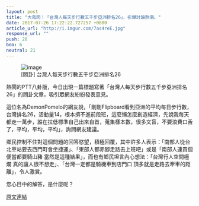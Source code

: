```yaml
---
layout: post
title: "大哉問！「台灣人每天步行數五千步亞洲排名26」，引爆討論熱潮。"
date: 2017-07-26 17:22:22.727257 +0800
article_url: "http://i.imgur.com/7as4reE.jpg"
response_url: ""
push: 28
boo: 6
neutral: 21
---
```


<figure>
<img src="http://i.imgur.com/7as4reE.jpg" alt="image">
<figcaption>
[問卦] 台灣人每天步行數五千步亞洲排名26
</figcaption>
</figure>

熱鬧的PTT八卦版，今日出現一篇標題寫著「台灣人每天步行數五千步亞洲排名26」的問卦文章，吸引眾網友紛紛發表意見。

這位名為DemonPomelo的網友說，「剛剛Flipboard看到亞洲的平均每日步行數，台灣排名26，活動量14，根本擠不進前段班，這麼懶怎麼創造經濟，先說我每天都走一萬步，誰在拉低標準自己出來自首，蒐集樣本數，很多文盲，不要浪費口舌了，平均，平均，平均」，詢問網友建議。

鄉民控制不住對這個問題的回答慾望，積極回覆，其中許多人表示：「南部人從台北車站要去西門町會坐捷運」、「東部人都赤腳走路去上班吧」或是「南部人連買個便當都要騎山豬 當然是這種結果」，而也有鄉民坦言內心想法：「台灣行人空間極爛 真的讓人很不想走」、「台灣一定都是騎機車到店門口 頂多就是走路去牽車的距離」，令人激賞。

您心目中的解答，是什麼呢？

<a href = "https://www.ptt.cc/bbs/Gossiping/M.1501048971.A.3CD.html">原文連結</a>

